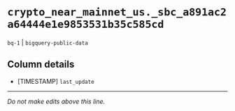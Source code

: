 # `crypto_near_mainnet_us._sbc_a891ac2a64444e1e9853531b35c585cd`
`bq-1` | `bigquery-public-data`

## Column details
* [TIMESTAMP] `last_update`

-------------------------------------------------------------------------------
*Do not make edits above this line.*
